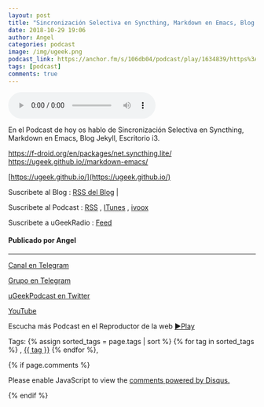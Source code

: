 ```yaml
---
layout: post
title: "Sincronización Selectiva en Syncthing, Markdown en Emacs, Blog Jekyll, Escritorio i3"
date: 2018-10-29 19:06
author: Angel
categories: podcast
image: /img/ugeek.png
podcast_link: https://anchor.fm/s/106db04/podcast/play/1634839/https%3A%2F%2Fd3ctxlq1ktw2nl.cloudfront.net%2Fstaging%2F2018-9-29%2FSincronizaci-n-Selectiva-en-Sy-1a1b24337f3d4.m4a
tags: [podcast]
comments: true
---
```



<audio controls>
<source src='https://anchor.fm/s/106db04/podcast/play/1634839/https%3A%2F%2Fd3ctxlq1ktw2nl.cloudfront.net%2Fstaging%2F2018-9-29%2FSincronizaci-n-Selectiva-en-Sy-1a1b24337f3d4.m4a'>
Your browser does not support the audio element.
</audio>


En el Podcast de hoy os hablo de Sincronización Selectiva en Syncthing, Markdown en Emacs, Blog Jekyll, Escritorio i3.

https://f-droid.org/en/packages/net.syncthing.lite/
https://ugeek.github.io//markdown-emacs/

[https://ugeek.github.io/](https://ugeek.github.io/)

Suscribete al Blog :  [RSS del Blog](https://ugeek.github.io/blog) |

Suscribete al Podcast :  [RSS](https://ugeek.github.io/podcast) , [ITunes](https://itunes.apple.com/us/podcast/ugeek/id1201421866?mt=2) , [ivoox](https://www.ivoox.com/podcast-ugeek_sq_f1383493_1.html)

Suscribete a uGeekRadio : [Feed](http://feeds.feedburner.com/uGeekRadio)  
#### Publicado por Angel  	

---  


[Canal en Telegram](https://t.me/uGeek) 

[Grupo en Telegram](https://t.me/uGeekPodcast)  

[uGeekPodcast en Twitter](https://twitter.com/ugeekpodcast)  

[YouTube](https://www.youtube.com/channel/UCVmGqdwOeswJ55IFmsYNlww)  

Escucha más Podcast en el Reproductor de la web [►Play](https://ugeek.github.io/podcasts/)  

Tags: {% assign sorted_tags = page.tags | sort %} {% for tag in sorted_tags %} , <span class="tag"><a href="/tag#{{ tag }}">{{ tag }}</a></span> {% endfor %},  

{% if page.comments %}
<div id="disqus_thread"></div>
<script>

/**
*  RECOMMENDED CONFIGURATION VARIABLES: EDIT AND UNCOMMENT THE SECTION BELOW TO INSERT DYNAMIC VALUES FROM YOUR PLATFORM OR CMS.
*  LEARN WHY DEFINING THESE VARIABLES IS IMPORTANT: https://disqus.com/admin/universalcode/#configuration-variables*/
/*
var disqus_config = function () {
this.page.url = PAGE_URL;  // Replace PAGE_URL with your page's canonical URL variable
this.page.identifier = PAGE_IDENTIFIER; // Replace PAGE_IDENTIFIER with your page's unique identifier variable
};
*/
(function() { // DON'T EDIT BELOW THIS LINE
var d = document, s = d.createElement('script');
s.src = 'https://https-angelbcn-github-io-ugeek.disqus.com/embed.js';
s.setAttribute('data-timestamp', +new Date());
(d.head || d.body).appendChild(s);
})();
</script>
<noscript>Please enable JavaScript to view the <a href="https://disqus.com/?ref_noscript">comments powered by Disqus.</a></noscript>

{% endif %}

<script id="dsq-count-scr" src="//https-angelbcn-github-io-ugeek.disqus.com/count.js" async></script>